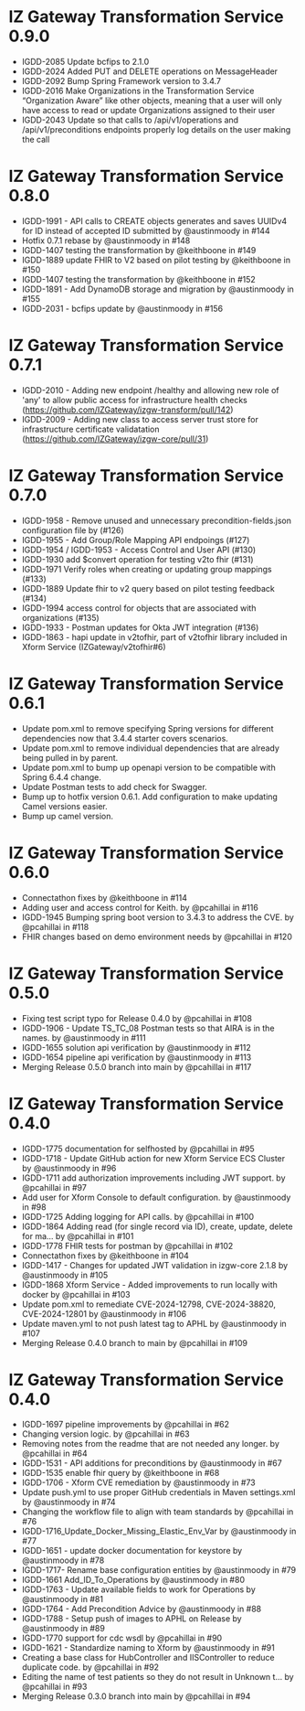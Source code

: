 # IZ Gateway Transformation Service 0.9.0
* IGDD-2085 Update bcfips to 2.1.0
* IGDD-2024 Added PUT and DELETE operations on MessageHeader
* IGDD-2092 Bump Spring Framework version to 3.4.7
* IGDD-2016 Make Organizations in the Transformation Service “Organization Aware” like other objects, meaning that a user will only have access to read or update Organizations assigned to their user
* IGDD-2043 Update so that calls to /api/v1/operations and /api/v1/preconditions endpoints properly log details on the user making the call

# IZ Gateway Transformation Service 0.8.0
* IGDD-1991 - API calls to CREATE objects generates and saves UUIDv4 for ID instead of accepted ID submitted by @austinmoody in #144
* Hotfix 0.7.1 rebase by @austinmoody in #148
* IGDD-1407 testing the transformation by @keithboone in #149
* IGDD-1889 update FHIR to V2 based on pilot testing by @keithboone in #150
* IGDD-1407 testing the transformation by @keithboone in #152
* IGDD-1891 - Add DynamoDB storage and migration by @austinmoody in #155
* IGDD-2031 - bcfips update by @austinmoody in #156

# IZ Gateway Transformation Service 0.7.1
* IGDD-2010 - Adding new endpoint /healthy and allowing new role of 'any' to allow public access for infrastructure health checks (https://github.com/IZGateway/izgw-transform/pull/142)
* IGDD-2009 - Adding new class to access server trust store for infrastructure certificate validatation (https://github.com/IZGateway/izgw-core/pull/31)

# IZ Gateway Transformation Service 0.7.0
* IGDD-1958 - Remove unused and unnecessary precondition-fields.json configuration file by (#126)
* IGDD-1955 - Add Group/Role Mapping API endpoings (#127)
* IGDD-1954 / IGDD-1953 - Access Control and User API (#130)
* IGDD-1930 add $convert operation for testing v2to fhir (#131)
* IGDD-1971 Verify roles when creating or updating group mappings (#133)
* IGDD-1889 Update fhir to v2 query based on pilot testing feedback (#134)
* IGDD-1994 access control for objects that are associated with organizations (#135)
* IGDD-1933 - Postman updates for Okta JWT integration (#136)
* IGDD-1863 - hapi update in v2tofhir, part of v2tofhir library included in Xform Service (IZGateway/v2tofhir#6)

# IZ Gateway Transformation Service 0.6.1
* Update pom.xml to remove specifying Spring versions for different dependencies now that 3.4.4 starter covers scenarios.
* Update pom.xml to remove individual dependencies that are already being pulled in by parent.
* Update pom.xml to bump up openapi version to be compatible with Spring 6.4.4 change.
* Update Postman tests to add check for Swagger.
* Bump up to hotfix version 0.6.1. Add configuration to make updating Camel versions easier.
* Bump up camel version.

# IZ Gateway Transformation Service 0.6.0
* Connectathon fixes by @keithboone in #114
* Adding user and access control for Keith. by @pcahillai in #116
* IGDD-1945 Bumping spring boot version to 3.4.3 to address the CVE. by @pcahillai in #118
* FHIR changes based on demo environment needs by @pcahillai in #120

# IZ Gateway Transformation Service 0.5.0
* Fixing test script typo for Release 0.4.0 by @pcahillai in #108
* IGDD-1906 - Update TS_TC_08 Postman tests so that AIRA is in the names. by @austinmoody in #111
* IGDD-1655 solution api verification by @austinmoody in #112
* IGDD-1654 pipeline api verification by @austinmoody in #113
* Merging Release 0.5.0 branch into main by @pcahillai in #117

# IZ Gateway Transformation Service 0.4.0
* IGDD-1775 documentation for selfhosted by @pcahillai in #95
* IGDD-1718 - Update GitHub action for new Xform Service ECS Cluster by @austinmoody in #96
* IGDD-1711 add authorization improvements including JWT support. by @pcahillai in #97
* Add user for Xform Console to default configuration. by @austinmoody in #98
* IGDD-1725 Adding logging for API calls. by @pcahillai in #100
* IGDD-1864 Adding read (for single record via ID), create, update, delete for ma… by @pcahillai in #101
* IGDD-1778 FHIR tests for postman by @pcahillai in #102
* Connectathon fixes by @keithboone in #104
* IGDD-1417 - Changes for updated JWT validation in izgw-core 2.1.8 by @austinmoody in #105
* IGDD-1868 Xform Service - Added improvements to run locally with docker by @pcahillai in #103
* Update pom.xml to remediate CVE-2024-12798, CVE-2024-38820, CVE-2024-12801 by @austinmoody in #106
* Update maven.yml to not push latest tag to APHL by @austinmoody in #107
* Merging Release 0.4.0 branch to main by @pcahillai in #109

# IZ Gateway Transformation Service 0.4.0
* IGDD-1697 pipeline improvements by @pcahillai in #62
* Changing version logic. by @pcahillai in #63
* Removing notes from the readme that are not needed any longer. by @pcahillai in #64
* IGDD-1531 - API additions for preconditions by @austinmoody in #67
* IGDD-1535 enable fhir query by @keithboone in #68
* IGDD-1706 - Xform CVE remediation by @austinmoody in #73
* Update push.yml to use proper GitHub credentials in Maven settings.xml by @austinmoody in #74
* Changing the workflow file to align with team standards by @pcahillai in #76
* IGDD-1716_Update_Docker_Missing_Elastic_Env_Var by @austinmoody in #77
* IGDD-1651 - update docker documentation for keystore by @austinmoody in #78
* IGDD-1717- Rename base configuration entities by @austinmoody in #79
* IGDD-1661 Add_ID_To_Operations by @austinmoody in #80
* IGDD-1763 - Update available fields to work for Operations by @austinmoody in #81
* IGDD-1764 - Add Precondition Advice by @austinmoody in #88
* IGDD-1788 - Setup push of images to APHL on Release by @austinmoody in #89
* IGDD-1770 support for cdc wsdl by @pcahillai in #90
* IGDD-1621 - Standardize naming to Xform by @austinmoody in #91
* Creating a base class for HubController and IISController to reduce duplicate code. by @pcahillai in #92
* Editing the name of test patients so they do not result in Unknown t… by @pcahillai in #93
* Merging Release 0.3.0 branch into main by @pcahillai in #94


